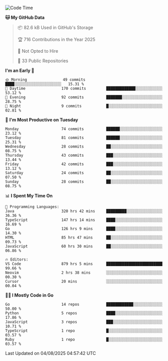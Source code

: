 <!--START_SECTION:thansetan-waka-->
![Code Time](http://img.shields.io/badge/Code%20Time-882%20hrs%204%20mins-blue)

**🐱 My GitHub Data** 

> 📦 82.6 kB Used in GitHub's Storage 
 > 
> 🏆 716 Contributions in the Year 2025
 > 
> 🚫 Not Opted to Hire
 > 
> 📜 33 Public Repositories 
 > 

**I'm an Early 🐤** 

```text
🌞 Morning                49 commits          ████░░░░░░░░░░░░░░░░░░░░░   15.31 % 
🌆 Daytime                170 commits         █████████████░░░░░░░░░░░░   53.12 % 
🌃 Evening                92 commits          ███████░░░░░░░░░░░░░░░░░░   28.75 % 
🌙 Night                  9 commits           █░░░░░░░░░░░░░░░░░░░░░░░░   02.81 % 
```

📅 **I'm Most Productive on Tuesday** 

```text
Monday                   74 commits          ██████░░░░░░░░░░░░░░░░░░░   23.12 % 
Tuesday                  81 commits          ██████░░░░░░░░░░░░░░░░░░░   25.31 % 
Wednesday                28 commits          ██░░░░░░░░░░░░░░░░░░░░░░░   08.75 % 
Thursday                 43 commits          ███░░░░░░░░░░░░░░░░░░░░░░   13.44 % 
Friday                   42 commits          ███░░░░░░░░░░░░░░░░░░░░░░   13.12 % 
Saturday                 24 commits          ██░░░░░░░░░░░░░░░░░░░░░░░   07.50 % 
Sunday                   28 commits          ██░░░░░░░░░░░░░░░░░░░░░░░   08.75 % 
```

📊 **I Spent My Time On** 

```text
💬 Programming Languages: 
Java                     320 hrs 42 mins     █████████░░░░░░░░░░░░░░░░   36.36 % 
TypeScript               147 hrs 14 mins     ████░░░░░░░░░░░░░░░░░░░░░   16.69 % 
Go                       126 hrs 9 mins      ████░░░░░░░░░░░░░░░░░░░░░   14.30 % 
HTML                     85 hrs 47 mins      ██░░░░░░░░░░░░░░░░░░░░░░░   09.73 % 
JavaScript               60 hrs 30 mins      ██░░░░░░░░░░░░░░░░░░░░░░░   06.86 % 

🔥 Editors: 
VS Code                  879 hrs 5 mins      █████████████████████████   99.66 % 
Neovim                   2 hrs 38 mins       ░░░░░░░░░░░░░░░░░░░░░░░░░   00.30 % 
Cursor                   20 mins             ░░░░░░░░░░░░░░░░░░░░░░░░░   00.04 % 
```

**🧑‍💻 I Mostly Code in Go** 

```text
Go                       14 repos            ████████████░░░░░░░░░░░░░   50.00 % 
Python                   5 repos             ████░░░░░░░░░░░░░░░░░░░░░   17.86 % 
JavaScript               3 repos             ███░░░░░░░░░░░░░░░░░░░░░░   10.71 % 
TypeScript               1 repo              █░░░░░░░░░░░░░░░░░░░░░░░░   03.57 % 
Ruby                     1 repo              █░░░░░░░░░░░░░░░░░░░░░░░░   03.57 % 
```

Last Updated on 04/08/2025 04:57:42 UTC
<!--END_SECTION:thansetan-waka-->
